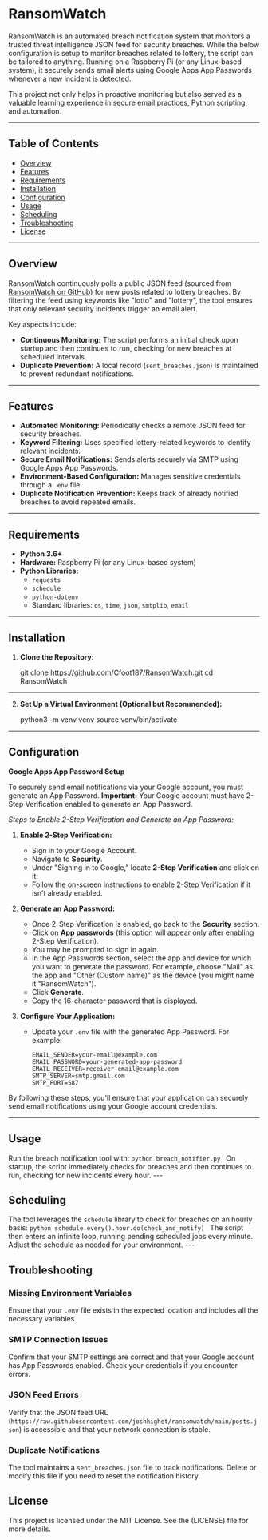 # RansomWatch

RansomWatch is an automated breach notification system that monitors a trusted threat intelligence JSON feed for security breaches. While the below configuration is setup to monitor breaches related to lottery, the script can be tailored to anything. Running on a Raspberry Pi (or any Linux-based system), it securely sends email alerts using Google Apps App Passwords whenever a new incident is detected.

This project not only helps in proactive monitoring but also served as a valuable learning experience in secure email practices, Python scripting, and automation.

---

## Table of Contents

- [Overview](#overview)
- [Features](#features)
- [Requirements](#requirements)
- [Installation](#installation)
- [Configuration](#configuration)
- [Usage](#usage)
- [Scheduling](#scheduling)
- [Troubleshooting](#troubleshooting)
- [License](#license)

---

## Overview

RansomWatch continuously polls a public JSON feed (sourced from [RansomWatch on GitHub](https://github.com/joshhighet/ransomwatch)) for new posts related to lottery breaches. By filtering the feed using keywords like "lotto" and "lottery", the tool ensures that only relevant security incidents trigger an email alert.

Key aspects include:
- **Continuous Monitoring:** The script performs an initial check upon startup and then continues to run, checking for new breaches at scheduled intervals.
- **Duplicate Prevention:** A local record (`sent_breaches.json`) is maintained to prevent redundant notifications.

---

## Features

- **Automated Monitoring:** Periodically checks a remote JSON feed for security breaches.
- **Keyword Filtering:** Uses specified lottery-related keywords to identify relevant incidents.
- **Secure Email Notifications:** Sends alerts securely via SMTP using Google Apps App Passwords.
- **Environment-Based Configuration:** Manages sensitive credentials through a `.env` file.
- **Duplicate Notification Prevention:** Keeps track of already notified breaches to avoid repeated emails.

---

## Requirements

- **Python 3.6+**
- **Hardware:** Raspberry Pi (or any Linux-based system)
- **Python Libraries:**
  - `requests`
  - `schedule`
  - `python-dotenv`
  - Standard libraries: `os`, `time`, `json`, `smtplib`, `email`

---

## Installation

1. **Clone the Repository:**

   git clone https://github.com/Cfoot187/RansomWatch.git
   cd RansomWatch


---

2. **Set Up a Virtual Environment (Optional but Recommended):**

    python3 -m venv venv
    source venv/bin/activate

---

## Configuration

**Google Apps App Password Setup**

To securely send email notifications via your Google account, you must generate an App Password. **Important:** Your Google account must have 2-Step Verification enabled to generate an App Password.

*Steps to Enable 2-Step Verification and Generate an App Password:*

1. **Enable 2-Step Verification:**
   - Sign in to your Google Account.
   - Navigate to **Security**.
   - Under "Signing in to Google," locate **2-Step Verification** and click on it.
   - Follow the on-screen instructions to enable 2-Step Verification if it isn’t already enabled.

2. **Generate an App Password:**
   - Once 2-Step Verification is enabled, go back to the **Security** section.
   - Click on **App passwords** (this option will appear only after enabling 2-Step Verification).
   - You may be prompted to sign in again.
   - In the App Passwords section, select the app and device for which you want to generate the password. For             example, choose "Mail" as the app and "Other (Custom name)" as the device (you might name it "RansomWatch").
   - Click **Generate**.
   - Copy the 16-character password that is displayed.

3. **Configure Your Application:**
   - Update your `.env` file with the generated App Password. For example:
     ```dotenv
     EMAIL_SENDER=your-email@example.com
     EMAIL_PASSWORD=your-generated-app-password
     EMAIL_RECEIVER=receiver-email@example.com
     SMTP_SERVER=smtp.gmail.com
     SMTP_PORT=587
     ```

By following these steps, you'll ensure that your application can securely send email notifications using your Google account credentials.

---
  
## Usage 
Run the breach notification tool with: 
```python breach_notifier.py ``` 
On startup, the script immediately checks for breaches and then continues to run, checking for new incidents every hour. --- 
## Scheduling 
The tool leverages the `schedule` library to check for breaches on an hourly basis:
```python schedule.every().hour.do(check_and_notify) ``` 
The script then enters an infinite loop, running pending scheduled jobs every minute. Adjust the schedule as needed for your environment. --- 
## Troubleshooting 
### Missing Environment Variables 
Ensure that your `.env` file exists in the expected location and includes all the necessary variables. 
### SMTP Connection Issues 
Confirm that your SMTP settings are correct and that your Google account has App Passwords enabled. Check your credentials if you encounter errors. 
### JSON Feed Errors
Verify that the JSON feed URL (`https://raw.githubusercontent.com/joshhighet/ransomwatch/main/posts.json`) is accessible and that your network connection is stable. 
### Duplicate Notifications
The tool maintains a `sent_breaches.json` file to track notifications. Delete or modify this file if you need to reset the notification history.
## License
This project is licensed under the MIT License. See the (LICENSE) file for more details. 
   
